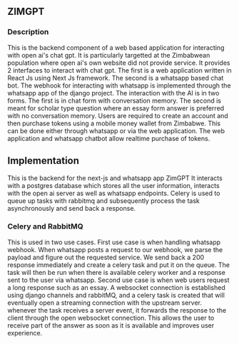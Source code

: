 ## ZIMGPT

### Description
This is the backend component of a web based application for interacting with open ai's chat gpt.
It is particularly targetted at the Zimbabwean population where open ai's own website did not provide service.
It provides 2 interfaces to interact with chat gpt. The first is a web application written in React Js using Next Js framework. The second is a whatsapp based chat bot.
The webhook for interacting with whatsapp is implemented through the whatsapp app of the django project.
The interaction with the AI is in two forms. The first is in chat form with conversation memory. The second is meant for scholar type question where an essay form answer is preferred with no conversation memory.
Users are required to create an account and then purchase tokens using a mobile money wallet from Zimbabwe. This can be done either through whatsapp or via the web application.
The web application and whatsapp chatbot allow realtime purchase of tokens.

## Implementation
This is the backend for the next-js and whatsapp app ZimGPT
It interacts with a postgres database which stores all the user information, interacts with the open ai server as well as whatsapp endpoints.
Celery is used to queue up tasks with rabbitmq and subsequently process the task asynchronously and send back a response.

### Celery and RabbitMQ
This is used in two use cases.
First use case is when handling whatsapp webhook. When whatsapp posts a request to our webhook, we parse the payload and figure out the requested service. We send back a 200 response immediately and create a celery task and put it on the queue. The task will then be run when there is available celery worker and a response sent to the user via whatsapp.
Second use case is when web users request a long response such as an essay. A websocket connection is established using django channels and rabbitMQ, and a celery task is created that will eventually open a streaming connection with the upstream server. whenever the task receives a server event, it forwards the response to the client through the open websocket connection. This allows the user to receive part of the answer as soon as it is available and improves user experience.
